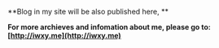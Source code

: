 **Blog in my site will be also published here, **

**For more archieves and infomation about me, please go to: [http://iwxy.me](http://iwxy.me)**
